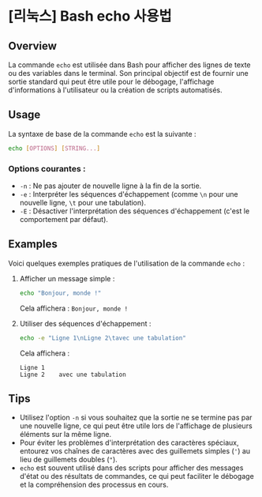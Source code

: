 # [리눅스] Bash echo 사용법

## Overview
La commande `echo` est utilisée dans Bash pour afficher des lignes de texte ou des variables dans le terminal. Son principal objectif est de fournir une sortie standard qui peut être utile pour le débogage, l'affichage d'informations à l'utilisateur ou la création de scripts automatisés.

## Usage
La syntaxe de base de la commande `echo` est la suivante :

```bash
echo [OPTIONS] [STRING...]
```

### Options courantes :
- `-n` : Ne pas ajouter de nouvelle ligne à la fin de la sortie.
- `-e` : Interpréter les séquences d'échappement (comme `\n` pour une nouvelle ligne, `\t` pour une tabulation).
- `-E` : Désactiver l'interprétation des séquences d'échappement (c'est le comportement par défaut).

## Examples
Voici quelques exemples pratiques de l'utilisation de la commande `echo` :

1. Afficher un message simple :
   ```bash
   echo "Bonjour, monde !"
   ```
   Cela affichera : `Bonjour, monde !`

2. Utiliser des séquences d'échappement :
   ```bash
   echo -e "Ligne 1\nLigne 2\tavec une tabulation"
   ```
   Cela affichera :
   ```
   Ligne 1
   Ligne 2    avec une tabulation
   ```

## Tips
- Utilisez l'option `-n` si vous souhaitez que la sortie ne se termine pas par une nouvelle ligne, ce qui peut être utile lors de l'affichage de plusieurs éléments sur la même ligne.
- Pour éviter les problèmes d'interprétation des caractères spéciaux, entourez vos chaînes de caractères avec des guillemets simples (`'`) au lieu de guillemets doubles (`"`).
- `echo` est souvent utilisé dans des scripts pour afficher des messages d'état ou des résultats de commandes, ce qui peut faciliter le débogage et la compréhension des processus en cours.